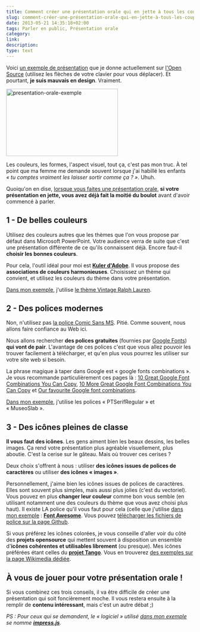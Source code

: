 ```yaml
---
title: Comment créer une présentation orale qui en jette à tous les coups (avec exemple)
slug: comment-créer-une-présentation-orale-qui-en-jette-à-tous-les-coups-avec-exemple
date: 2013-05-21 14:35:18+02:00
tags: Parler en public, Présentation orale
category: 
link: 
description: 
type: text
---
```


<p></p><p>Voici <a href="https://data.jousse.org/opensource/opensource-presentation/opensource-fr.html">un exemple de présentation</a> que je donne actuellement sur <a href="https://data.jousse.org/opensource/opensource-presentation/opensource-fr.html">l'Open Source</a> (utilisez les flèches de votre clavier pour vous déplacer). Et pourtant, <strong>je suis mauvais en design</strong>. Vraiment.</p><p></p>
<!-- TEASER_END -->
<div class="text-center" style=""><a href="https://data.jousse.org/opensource/opensource-presentation/opensource-fr.html"><img alt="presentation-orale-exemple" class="aligncenter size-medium wp-image-571" height="180" src="https://data.jousse.org/opensource/presentation-orale-exemple-300x180.png" width="300"></a></div><p></p>

<p></p><p>Les couleurs, les formes, l'aspect visuel, tout ça, c'est pas mon truc. À tel point que ma femme me demande souvent lorsque j'ai habillé les enfants <em>« tu comptes vraiment les laisser sortir comme ça ? »</em>. Uhuh.</p><p></p>

<p></p><p>Quoiqu'on en dise, <a href="/comment-parler-en-public-donner-un-cours-ou-une-conference/">lorsque vous faites une présentation orale</a>, <strong>si votre présentation en jette, vous avez déjà fait la moitié du boulot</strong> avant d'avoir commencé à parler.</p><p></p>

<p></p><h2>1 - De belles couleurs</h2><p></p>

<p></p><p>Utilisez des couleurs autres que les thèmes que l'on vous propose par défaut dans Microsoft PowerPoint. Votre audience verra de suite que c'est une présentation différente de ce qu'ils connaissent déjà. Encore faut-il <strong>choisir les bonnes couleurs</strong>.</p><p></p>

<p></p><p>Pour cela, l'outil idéal pour moi est <a href="https://kuler.adobe.com/"><strong>Kuler d'Adobe</strong></a>. Il vous propose des <strong>associations de couleurs harmonieuses</strong>. Choisissez un thème qui convient, et utilisez les couleurs du thème dans votre présentation.</p><p></p>

<p></p><p><a href="https://data.jousse.org/opensource/opensource-presentation/opensource-fr.html">Dans mon exemple</a>, j'utilise <a href="https://kuler.adobe.com/#themeID/2216979">le thème Vintage Ralph Lauren</a>.</p><p></p>

<p></p><h2>2 - Des polices modernes</h2><p></p>

<p></p><p>Non, n'utilisez pas <a href="http://www.carnetsdubusiness.com/Faut-il-interdire-Comic-Sans-MS_a533.html"><span style="">la police Comic Sans MS</span></a>. Pitié. Comme souvent, nous allons faire confiance au Web ici.</p><p></p>

<p></p><p>Nous allons rechercher <strong>des polices gratuites</strong> (fournies par <a href="http://www.google.com/fonts/">Google Fonts</a>) <strong>qui vont de pair</strong>. L'avantage de ces polices c'est que vous allez pouvoir les trouver facilement à télécharger, et qu'en plus vous pourrez les utiliser sur votre site web si besoin.</p><p></p>

<p></p><p>La phrase magique à taper dans Google est « google fonts combinations ». Je vous recommande particulièrement ces pages là : <a href="http://designshack.net/articles/css/10-great-google-font-combinations-you-can-copy/">10 Great Google Font Combinations You Can Copy</a>, <a href="http://designshack.net/articles/typography/10-more-great-google-font-combinations-you-can-copy/">10 More Great Google Font Combinations You Can Copy</a> et <a href="http://www.insquaremedia.com/blog/15-web-design-stuff/50-our-favourite-google-font-combinations">Our favourite Google font combinations</a>.</p><p></p>

<p></p><p><a href="https://data.jousse.org/opensource/opensource-presentation/opensource-fr.html">Dans mon exemple</a>, j'utilise les polices « PTSerifRegular » et « MuseoSlab ».</p><p></p>

<p></p><h2>3 - Des icônes pleines de classe</h2><p></p>

<p></p><p><strong>Il vous faut des icônes</strong>. Les gens aiment bien les beaux dessins, les belles images. Ça rend votre présentation plus agréable visuellement, plus aboutie. C'est la cerise sur le gâteau. Mais où trouver ces cerises ?</p><p></p>

<p></p><p>Deux choix s'offrent à nous : utiliser <strong>des icônes issues de polices de caractères</strong> ou utiliser <strong>des icônes « images »</strong>.</p><p></p>

<p></p><p>Personnellement, j'aime bien les icônes issues de polices de caractères. Elles sont souvent plus simples, mais aussi plus jolies (c'est du vectoriel). Vous pouvez en plus <strong>changer leur couleur</strong> comme bon vous semble (en utilisant notamment une des couleurs du thème que vous avez choisi plus haut). Il existe LA police qu'il vous faut pour cela (celle que j'utilise <a href="https://data.jousse.org/opensource/opensource-presentation/opensource-fr.html">dans mon exemple</a> : <a href="http://fortawesome.github.io/Font-Awesome/"><strong>Font Awesome</strong></a>. Vous pouvez <a href="https://github.com/FortAwesome/Font-Awesome/tree/master/build/assets/font-awesome/font">télécharger les fichiers de police sur la page Github</a>.</p><p></p>

<p></p><p>Si vous préférez les icônes colorées, je vous conseille d'aller voir du côté des <strong>projets opensource</strong> qui mettent souvent à disposition un ensemble d'<strong>icônes cohérentes et utilisables librement</strong> (ou presque). Mes icônes préférées étant celles du <a href="http://tango.freedesktop.org/"><strong>projet Tango</strong></a>. Vous en trouverez <a href="https://commons.wikimedia.org/wiki/Tango_icons">des exemples sur la page Wikimedia dédiée</a>.</p><p></p>

<p></p><h2>À vous de jouer pour votre présentation orale !</h2><p></p>

<p></p><p>Si vous combinez ces trois conseils, il va être difficile de créer une présentation qui soit foncièrement moche. Il vous restera ensuite à la remplir de <strong>contenu intéressant</strong>, mais c'est un autre débat ;)</p><p></p>

<p></p><p><em>PS : Pour ceux qui se demandent, le « logiciel » utilisé <a href="https://data.jousse.org/opensource/opensource-presentation/opensource-fr.html">dans mon exemple</a> se nomme <a href="https://github.com/bartaz/impress.js"><strong>impress.js</strong></a>.</em></p><p></p>

